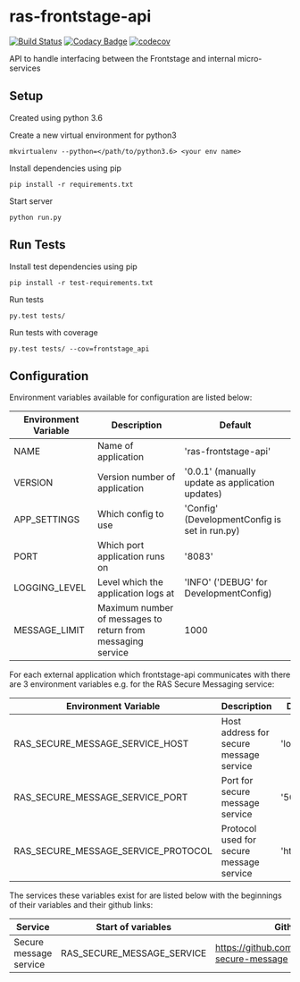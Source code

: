 # ras-frontstage-api
[![Build Status](https://travis-ci.org/ONSdigital/ras-frontstage-api.svg?branch=master)](https://travis-ci.org/ONSdigital/ras-frontstage-api)
[![Codacy Badge](https://api.codacy.com/project/badge/Grade/138de7ebc3d246a6bddabec6f9209c8a)](https://www.codacy.com/app/ONSDigital/ras-frontstage-api)
[![codecov](https://codecov.io/gh/ONSdigital/ras-frontstage-api/branch/master/graph/badge.svg)](https://codecov.io/gh/ONSdigital/ras-frontstage-api)

API to handle interfacing between the Frontstage and internal micro-services

## Setup
Created using python 3.6

Create a new virtual environment for python3
```
mkvirtualenv --python=</path/to/python3.6> <your env name>
```

Install dependencies using pip
```
pip install -r requirements.txt
```

Start server
```
python run.py
```

## Run Tests

Install test dependencies using pip
```
pip install -r test-requirements.txt
```

Run tests
```
py.test tests/
```

Run tests with coverage
```
py.test tests/ --cov=frontstage_api
```

## Configuration

Environment variables available for configuration are listed below:

| Environment Variable            | Description                                     | Default
|---------------------------------|-------------------------------------------------|-------------------------------
| NAME                            | Name of application                             | 'ras-frontstage-api'
| VERSION                         | Version number of application                   | '0.0.1' (manually update as application updates)
| APP_SETTINGS                    | Which config to use                             | 'Config' (DevelopmentConfig is set in run.py)
| PORT                            | Which port application runs on                  | '8083'
| LOGGING_LEVEL                   | Level which the application logs at             | 'INFO' ('DEBUG' for DevelopmentConfig)
| MESSAGE_LIMIT                   | Maximum number of messages to return from messaging service | 1000


For each external application which frontstage-api communicates with there are 3 environment variables e.g. for the RAS Secure Messaging service:

| Environment Variable                | Description                              | Default
|-------------------------------------|------------------------------------------|-------------------------------
| RAS_SECURE_MESSAGE_SERVICE_HOST     | Host address for secure message service  | 'localhost'
| RAS_SECURE_MESSAGE_SERVICE_PORT     | Port for secure message service          | '5050'
| RAS_SECURE_MESSAGE_SERVICE_PROTOCOL | Protocol used for secure message service | 'http'

The services these variables exist for are listed below with the beginnings of their variables and their github links:

| Service                         | Start of variables          | Github
|---------------------------------|-----------------------------|-----------------------------
| Secure message service          | RAS_SECURE_MESSAGE_SERVICE  | https://github.com/ONSdigital/ras-secure-message